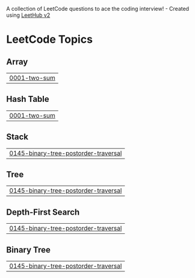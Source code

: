 A collection of LeetCode questions to ace the coding interview! - Created using [LeetHub v2](https://github.com/arunbhardwaj/LeetHub-2.0)
<!---LeetCode Topics Start-->
# LeetCode Topics
## Array
|  |
| ------- |
| [0001-two-sum](https://github.com/Adamya-Kumar/data-structures-and-algorithms/tree/master/0001-two-sum) |
## Hash Table
|  |
| ------- |
| [0001-two-sum](https://github.com/Adamya-Kumar/data-structures-and-algorithms/tree/master/0001-two-sum) |
## Stack
|  |
| ------- |
| [0145-binary-tree-postorder-traversal](https://github.com/Adamya-Kumar/data-structures-and-algorithms/tree/master/0145-binary-tree-postorder-traversal) |
## Tree
|  |
| ------- |
| [0145-binary-tree-postorder-traversal](https://github.com/Adamya-Kumar/data-structures-and-algorithms/tree/master/0145-binary-tree-postorder-traversal) |
## Depth-First Search
|  |
| ------- |
| [0145-binary-tree-postorder-traversal](https://github.com/Adamya-Kumar/data-structures-and-algorithms/tree/master/0145-binary-tree-postorder-traversal) |
## Binary Tree
|  |
| ------- |
| [0145-binary-tree-postorder-traversal](https://github.com/Adamya-Kumar/data-structures-and-algorithms/tree/master/0145-binary-tree-postorder-traversal) |
<!---LeetCode Topics End-->